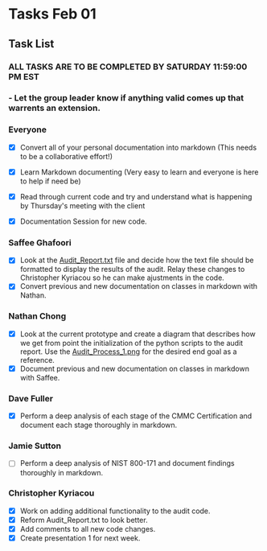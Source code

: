 # Tasks Feb 01 # 

## Task List ##

### ALL TASKS ARE TO BE COMPLETED BY SATURDAY 11:59:00 PM EST ###

### - Let the group leader know if anything valid comes up that warrents an extension. ###

### Everyone ###

- [X] Convert all of your personal documentation into markdown (This needs to be a collaborative effort!)
- [X] Learn Markdown documenting (Very easy to learn and everyone is here to help if need be)
- [X] Read through current code and try and understand what is happening by Thursday's meeting with the client
- [X] Documentation Session for new code. 


### Saffee Ghafoori ###

- [X] Look at the [Audit_Report.txt](Scripts/Audit_report.txt) file and decide how the text file should be formatted to display the results of the audit. Relay these changes to Christopher Kyriacou so he can make ajustments in the code. 
- [X] Convert previous and new documentation on classes in markdown with Nathan.

### Nathan Chong ###

- [X] Look at the current prototype and create a diagram that describes how we get from point the initialization of the python scripts to the audit report. Use the [Audit_Process_1.png](Diagrams/Audit_Process_1.png) for the desired end goal as a reference.
- [X] Document previous and new documentation on classes in markdown with Saffee. 

### Dave Fuller ###

- [X] Perform a deep analysis of each stage of the CMMC Certification and document each stage thoroughly in markdown.

### Jamie Sutton ### 

- [ ] Perform a deep analysis of NIST 800-171 and document findings thoroughly in markdown.

### Christopher Kyriacou ###

- [X] Work on adding additional functionality to the audit code.
- [X] Reform Audit_Report.txt to look better.
- [X] Add comments to all new code changes.
- [X] Create presentation 1 for next week. 
